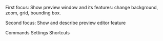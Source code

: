 First focus:
Show preview window and its features: change background, zoom, grid, bounding box.

Second focus:
Show and describe preview editor feature


Commands
Settings
Shortcuts